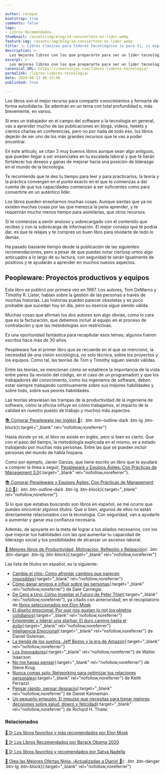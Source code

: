 ```yaml
---

author: rosepac
bootstrap: true
comments: false
tags:
- Libros Recomendados
thumbnail: /assets/img/blog/14-conviertete-en-lider.webp
feature-img: /assets/img/blog/14-conviertete-en-lider.webp
title: '▷ Libros clásicos para líderes tecnológicos (o para ti, si aspiras a serlo)'
description: >-
  Los mejores libros con los que prepararte para ser un líder tecnológico dentro de tu empresa.
excerpt: >-
  Los mejores libros con los que prepararte para ser un líder tecnológico dentro de tu empresa.
canonical_URL: https://ciberninjas.com/libros-lideres-tecnologia/
permalink: /libros-lideres-tecnologia/
date: 2020-08-13 06:13:46
published: true

---
```


Los libros son el mejor recurso para compartir conocimientos y formarte de forma autodidacta. Se adentran en un tema con total profundidad o, más brevemente, en varios.

Si eres un trabajador en el campo del software o la tecnología en general, vas a aprender mucho de las publicaciones en blogs, vídeos, tweets y cientos charlas en conferencias, pero no por nada de todo eso, los libros dejarán de ser uno de los más grandes recursos que te vas a poder encontrar.

En este artículo, se citan 3 muy buenos libros aunque sean algo antiguos, que pueden llegar a ser ensenciales en tu escalada laboral y que te harán fortalecer tus deseos y ganas de mejorar hacía una posición de liderazgo en el mundo de la tecnología.

Te recomiendo que te des tu tiempo para leer y para practicarlos, la teoría y la práctica convergen en el punto exacto en el que te comienzas a dar cuenta de que tus capacidades comienzan a ser suficientes como para convertirte en un auténtico líder.

Los libros pueden enseñarnos muchas cosas. Aunque sientas que ya no existen muchas cosas por las que merezca la pena aprender, y te requerirán mucho menos tiempo para asimilarlas, que otros recursos.

Si te comienzas a sentir ansioso y sobrecargado con el contenido que recibes y con la sobrecarga de información. El mejor consejo que te podría dar, es que te relajes y te compres un buen libro para olvidarte de todo lo demás.

Ha pasado bastante tiempo desde la publicación de las siguientes recomendaciones, pero a pesar de que puedas notar ciertosp untos algo anticuados a lo largo de su lectura, con seguridad te serán igualmente de positivos y te ayudarán a aprender en muchos nuevos aspectos.


## **Peopleware: Proyectos productivos y equipos**

Este libro se publicó por primera vez en 1987. Los autores, Tom DeMarco y Timothy R. Lister, hablan sobre la gestión de las personas a través de muchas historias. Las historias pueden parecer obsoletas y es poco probable que sucedan hoy en día, pero su esencia sigue siendo válida.

Muchas cosas que afirman los dos autores son algo obvias, como lo cara que es la facturación, que debemos incluir al equipo en el proceso de contratación y que las metodologías son restrictivas.

Es una oportunidad fantástica para recapitular esos temas; algunos fueron escritos hace más de 30 años.

Peopleware fue el primer libro que se recuerde en el que se mencionó, la necesidad de una visión sociológica, no solo técnica, sobre los proyectos y los equipos. Como tal, las teorías de Tom y Timothy siguen siendo válidas.

Entre las teorías, se mencionan cómo se establece la importancia de la vista entre pares (la revisión del código, en el caso de un programador) y que los trabajadores del conocimiento, como los ingenieros de software, deben estar siempre trabajando continuamente sobre sus mejores habilidades y sobre todo, sobre sus peores habilidades.

Las teorías atraviesan las trampas de la productividad de la ingeniería de software, cómo la oficina influye en cómo trabajamos, el impacto de la calidad en nuestro puesto de trabajo y muchos más aspectos.

[📚 Comprar Peopleware (en inglés) 🛒](https://amzn.to/2DOH70P){: .btn .btn-outline-dark .btn-lg .btn-block}{:target="_blank" rel="nofollow,noreferrer"}

Hasta donde yo sé, el libro no existe en inglés, pero si bien es cierto. Que con el paso del tiempo, la metodología explicada en el mismo, se a estado trabajando por muchas más personas. Entre las que se pueden incluir personas del mundo de habla hispana.

Como por ejemplo, Javier Garzas, que tiene escrito un libro que te ayudará a comprer la línea a seguir,  [Peopleware y Equipos Ágiles: Con Prácticas de Management 3.0](https://amzn.to/3izkJr8){:target="_blank" rel="nofollow,noreferrer"}.

[📚 Comprar Peopleware y Equipos Ágiles: Con Prácticas de Management 3.0 🛒](https://amzn.to/3izkJr8){: .btn .btn-outline-dark .btn-lg .btn-block}{:target="_blank" rel="nofollow,noreferrer"}

Si lo que que estabas buscando son libros en español, se me ocurre que puedes encontrar algunos títulos. Que si bien, algunos de ellos no están directamente relacionados con la tecnología. Con seguridad, van a ayudarte a aumentar y ganar esa confianza necesaria.

Además, de apoyarte en la meta de lograr a tus aliados necesarios, con los que mejorar tus habilidades con las que aumentar tu capacidad de liderazgo social y tus posibilidades de alcanzar un ascenso laboral.

[📓 Mejores libros de Productividad, Motivación, Reflexión y Relajación](https://www.amazon.es/shop/cibercursos?listId=1MPWF36J3BPEI){: .btn .btn-danger .btn-lg .btn-block}{:target="_blank" rel="nofollow,noreferrer"}

Las lista de títulos en español, es la siguiente:

- [Cambia el chip: Cómo afrontar cambios que parecen imposibles](https://amzn.to/3iB1367){:target="_blank" rel="nofollow,noreferrer"}
- [Cómo ganar amigos e influir sobre las personas](https://amzn.to/3iCNkMo){:target="_blank" rel="nofollow,noreferrer"} de Dale Carnegie.
- [De Cero a Uno: Cómo inventar el Futuro de Peter Thiel](https://amzn.to/2RTqzJ4){:target="_blank" rel="nofollow,noreferrer"}, ya citado con anterioridad, en el recopilatorio de [libros seleccionados por Elon Musk](https://ciberninjas.com/libros-recomendados-elon-musk-2020/).
- [El diseño emocional: Por que nos gustan (o no) los objetos cotidianos](https://amzn.to/2CmLgIK){:target="_blank" rel="nofollow,noreferrer"}
- [Emprender y liderar una startup: El duro camino hasta el éxito](https://amzn.to/3amtoua){:target="_blank" rel="nofollow,noreferrer"}
- [Inteligencia Emocional](https://amzn.to/3izvXfg){:target="_blank" rel="nofollow,noreferrer"} de Daniel Goleman.
- [La tienda de los sueños. Jeff Bezos y la era de Amazon](https://amzn.to/3gTETf8){:target="_blank" rel="nofollow,noreferrer"}
- [Los Innovadores](https://amzn.to/2Co8JcH){:target="_blank" rel="nofollow,noreferrer"} de Walter Isaacson
- [No me hagas pensar](https://amzn.to/2DE2HW1){:target="_blank" rel="nofollow,noreferrer"} de Steve Krug.
- [Nunca comas solo: Networking para optimizar tus relaciones personales](https://amzn.to/3gRiVJy){:target="_blank" rel="nofollow,noreferrer"} de Keith Ferrazzi.
- [Pensar rápido, pensar despacio](https://amzn.to/3h4xTvK){:target="_blank" rel="nofollow,noreferrer"} de Daniel Kahneman.
- [Un pequeño empujón: El impulso que necesitas para tomar mejores decisiones sobre salud, dinero y felicidad](https://amzn.to/3kPRT7Y){:target="_blank" rel="nofollow,noreferrer"} de Richard H. Thaler.

### Relacionados <!-- omit in toc -->

[🥇 ▷ Los libros favoritos y más recomendados por Elon Musk](https://ciberninjas.com/libros-recomendados-elon-musk-2020/)

[🥇 ▷ Los Libros Recomendados por Barack Obama 2020](https://ciberninjas.com/los-mejores-libros-de-obama-inicio-2020/)

[🥇 ▷ Los libros favoritos y recomendados por Satya Nadella](https://ciberninjas.com/libros-recomendados-satya-nadella-2020/)

[🎁 Ojea las Mejores Ofertas Ninja, ¡Actualizadas a Diario! 🛒](https://www.amazon.es/shop/cibercursos "Los Mejores Chollos de Amazon, Ofertas Flash, Black Monday y Amazon Prime Day"){: .btn .btn-danger .btn-lg .btn-block}{:target="_blank" rel="nofollow,noreferrer"}